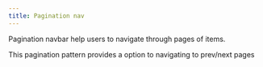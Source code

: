 ```yaml
---
title: Pagination nav
---
```


Pagination navbar help users to navigate through pages of items.

This pagination pattern provides a option to navigating to prev/next pages

